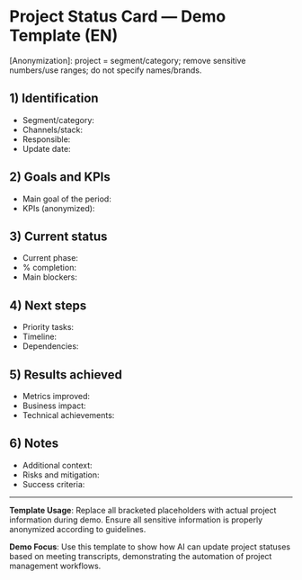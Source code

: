 # Project Status Card — Demo Template (EN)

[Anonymization]: project = segment/category; remove sensitive numbers/use ranges; do not specify names/brands.

## 1) Identification
- Segment/category: 
- Channels/stack: 
- Responsible: 
- Update date: 

## 2) Goals and KPIs
- Main goal of the period: 
- KPIs (anonymized): 

## 3) Current status
- Current phase: 
- % completion: 
- Main blockers: 

## 4) Next steps
- Priority tasks: 
- Timeline: 
- Dependencies: 

## 5) Results achieved
- Metrics improved: 
- Business impact: 
- Technical achievements: 

## 6) Notes
- Additional context: 
- Risks and mitigation: 
- Success criteria: 

---

**Template Usage**: Replace all bracketed placeholders with actual project information during demo. Ensure all sensitive information is properly anonymized according to guidelines.

**Demo Focus**: Use this template to show how AI can update project statuses based on meeting transcripts, demonstrating the automation of project management workflows.
